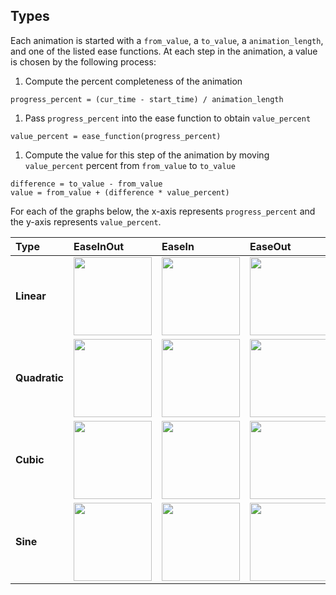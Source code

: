 ## Types ##
Each animation is started with a `from_value`, a `to_value`, a `animation_length`, and one of the listed ease functions. At each step in the animation, a value is chosen by the following process:
  1. Compute the percent completeness of the animation
```
progress_percent = (cur_time - start_time) / animation_length
```
  1. Pass `progress_percent` into the ease function to obtain `value_percent`
```
value_percent = ease_function(progress_percent)
```
  1. Compute the value for this step of the animation by moving `value_percent` percent from `from_value` to `to_value`
```
difference = to_value - from_value
value = from_value + (difference * value_percent)
```

For each of the graphs below, the x-axis represents `progress_percent` and the y-axis represents `value_percent`.

| **Type** | **EaseInOut** | **EaseIn** | **EaseOut** |
|:---------|:--------------|:-----------|:------------|
| **Linear** |<img src='http://wcontrols.googlecode.com/svn/wiki/images/linear.png' width='125px' height='125px' />|<img src='http://wcontrols.googlecode.com/svn/wiki/images/linear.png' width='125px' height='125px' />|<img src='http://wcontrols.googlecode.com/svn/wiki/images/linear.png' width='125px' height='125px' />|
| **Quadratic** |<img src='http://wcontrols.googlecode.com/svn/wiki/images/quadratic.png' width='125px' height='125px' />|<img src='http://wcontrols.googlecode.com/svn/wiki/images/quadraticIn.png' width='125px' height='125px' />|<img src='http://wcontrols.googlecode.com/svn/wiki/images/quadraticOut.png' width='125px' height='125px' />|
| **Cubic** |<img src='http://wcontrols.googlecode.com/svn/wiki/images/cubic.png' width='125px' height='125px' />|<img src='http://wcontrols.googlecode.com/svn/wiki/images/cubicIn.png' width='125px' height='125px' />|<img src='http://wcontrols.googlecode.com/svn/wiki/images/cubicOut.png' width='125px' height='125px' />|
| **Sine** |<img src='http://wcontrols.googlecode.com/svn/wiki/images/sine.png' width='125px' height='125px' />|<img src='http://wcontrols.googlecode.com/svn/wiki/images/sineIn.png' width='125px' height='125px' />|<img src='http://wcontrols.googlecode.com/svn/wiki/images/sineOut.png' width='125px' height='125px' />|